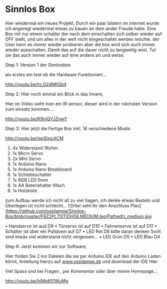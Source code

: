 # Sinnlos Box

Hier wiedermal ein neues Projekt, Durch ein paar bildern im internet wurde ich angeregt wiedermal etwas zu bauen an dem ander Freude habe. Eine Box mit nur einem schalter der nach dem einschalten sich selber wieder auf OFF stellt, und um alles in der welt nicht eingeschaltet werden möchte. der User kann es immer wieder probieren aber die box wird sich auch immer wieder ausschalten. Damit das auf die dauer nicht zu langweilig wird. Tut sie das auch immer wieder auf eine andere art und weise.

Step 1: Version 1 der Sinnlosbox


als erstes ein test ob die Hardware Funktioniert...

http://youtu.be/tv_G2dNKGb4

Step 2: Hier noch einmal ein Blick in das Innere,


Hier im Video sieht man ein IR sensor, dieser wird in der nächsten Version zum einsatz kommen....

http://youtu.be/K9njQYJZnwY

Step 3: Hier jetzt die Fertige Box inkl. 16 verschiedene Modis


http://youtu.be/jspSlxgJtCM

1. 4x Widerstand 1Kohm
2. 1x Micro Servo
3. 2x Mini Servo
4. 1x Arduino Nano
5. 1x Arduino Nano Breakboard
6. 1x Schiebeschalter
7. 1x RGB LED 5mm
8. 1x AA Bateriehalter 6fach
9. 1x Holzkiste 


zum Aufbau werde ich nicht all zu viel Sagen, ich denke etwas Basteln und Überlegen ist nicht schlecht...
[![Hier seht Ihr den Anschluss Plan](https://github.com/ossilampe/Sinnlos-Box/blob/master/F6Z2PL7I3TIDH58.MEDIUM.jpg(Pathed\)_medium.jpg




• Handservo ist aud D9
• Türservo ist auf D10
• Fahnenservo ist auf D11
• Schalter ist über ein Pulldown auf D7
• LED Rot D6 bitte daran denken 5volt sind etwas viel widerstand nicht vergessen...
• LED Grün D5
• LED Blau D4


Step 6: Jetzt kommen wir zur Software,

Hier finden Sie 2 ino Dateien die sie per Arduino IDE auf den Arduino Laden könnt, Anleitung hierzu auf www.ossilampe.de und download der IDE Hier

Viel Spass und bei Fragen , per Kommentar oder über meine Homepage...

http://youtu.be/hlMp651WuMg

